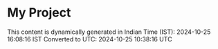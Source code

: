 # My Project

This content is dynamically generated in Indian Time (IST): 2024-10-25 16:08:16 IST
Converted to UTC: 2024-10-25 10:38:16 UTC
